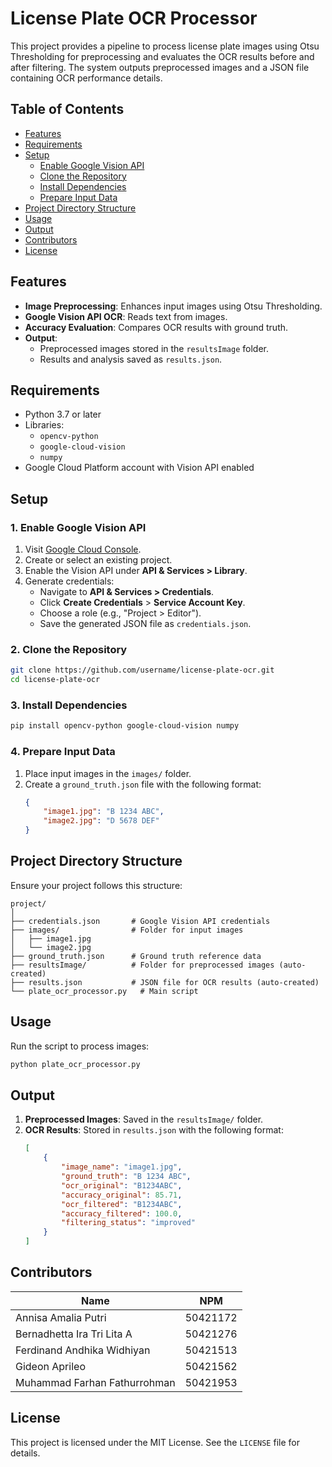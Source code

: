 # License Plate OCR Processor

This project provides a pipeline to process license plate images using Otsu Thresholding for preprocessing and evaluates the OCR results before and after filtering. The system outputs preprocessed images and a JSON file containing OCR performance details.

## Table of Contents
- [Features](#features)
- [Requirements](#requirements)
- [Setup](#setup)
  - [Enable Google Vision API](#1-enable-google-vision-api)
  - [Clone the Repository](#2-clone-the-repository)
  - [Install Dependencies](#3-install-dependencies)
  - [Prepare Input Data](#4-prepare-input-data)
- [Project Directory Structure](#project-directory-structure)
- [Usage](#usage)
- [Output](#output)
- [Contributors](#contributors)
- [License](#license)

## Features
- **Image Preprocessing**: Enhances input images using Otsu Thresholding.
- **Google Vision API OCR**: Reads text from images.
- **Accuracy Evaluation**: Compares OCR results with ground truth.
- **Output**:
  - Preprocessed images stored in the `resultsImage` folder.
  - Results and analysis saved as `results.json`.

## Requirements
- Python 3.7 or later
- Libraries:
  - `opencv-python`
  - `google-cloud-vision`
  - `numpy`
- Google Cloud Platform account with Vision API enabled

## Setup

### 1. Enable Google Vision API
1. Visit [Google Cloud Console](https://console.cloud.google.com/).
2. Create or select an existing project.
3. Enable the Vision API under **API & Services > Library**.
4. Generate credentials:
   - Navigate to **API & Services > Credentials**.
   - Click **Create Credentials** > **Service Account Key**.
   - Choose a role (e.g., "Project > Editor").
   - Save the generated JSON file as `credentials.json`.

### 2. Clone the Repository
```bash
git clone https://github.com/username/license-plate-ocr.git
cd license-plate-ocr
```

### 3. Install Dependencies
```bash
pip install opencv-python google-cloud-vision numpy
```

### 4. Prepare Input Data
1. Place input images in the `images/` folder.
2. Create a `ground_truth.json` file with the following format:
   ```json
   {
       "image1.jpg": "B 1234 ABC",
       "image2.jpg": "D 5678 DEF"
   }
   ```

## Project Directory Structure
Ensure your project follows this structure:
```
project/
│
├── credentials.json       # Google Vision API credentials
├── images/                # Folder for input images
│   ├── image1.jpg
│   └── image2.jpg
├── ground_truth.json      # Ground truth reference data
├── resultsImage/          # Folder for preprocessed images (auto-created)
├── results.json           # JSON file for OCR results (auto-created)
└── plate_ocr_processor.py   # Main script
```

## Usage
Run the script to process images:
```bash
python plate_ocr_processor.py
```

## Output
1. **Preprocessed Images**: Saved in the `resultsImage/` folder.
2. **OCR Results**: Stored in `results.json` with the following format:
   ```json
   [
       {
           "image_name": "image1.jpg",
           "ground_truth": "B 1234 ABC",
           "ocr_original": "B1234ABC",
           "accuracy_original": 85.71,
           "ocr_filtered": "B1234ABC",
           "accuracy_filtered": 100.0,
           "filtering_status": "improved"
       }
   ]
   ```

## Contributors
| Name                          | NPM               |
|-------------------------------|-------------------|
| Annisa Amalia Putri           |50421172           |
| Bernadhetta Ira Tri Lita A    |50421276           |
| Ferdinand Andhika Widhiyan    |50421513           |
| Gideon Aprileo                |50421562           |
| Muhammad Farhan Fathurrohman  |50421953           |

## License
This project is licensed under the MIT License. See the `LICENSE` file for details.